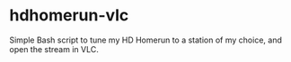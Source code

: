 hdhomerun-vlc
=============

Simple Bash script to tune my HD Homerun to a station of my choice, and open the stream in VLC.